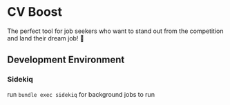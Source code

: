 # CV Boost

The perfect tool for job seekers who want to stand out from the competition and land their dream job! 🙌

## Development Environment

### Sidekiq
run `bundle exec sidekiq` for background jobs to run
